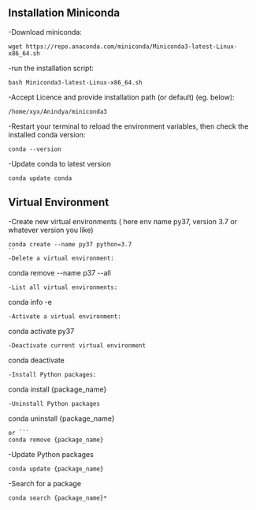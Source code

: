 ## Installation Miniconda ##
-Download miniconda: 
```
wget https://repo.anaconda.com/miniconda/Miniconda3-latest-Linux-x86_64.sh
```
-run the installation script:
```
bash Miniconda3-latest-Linux-x86_64.sh
```
-Accept Licence and provide installation path (or default) (eg. below):
```
/home/xyx/Anindya/miniconda3
```
-Restart your terminal to reload the environment variables, then check the installed conda version:
```
conda --version
```
-Update conda to latest version
```
conda update conda
```
## Virtual Environment ##
-Create new virtual environments ( here env name py37, version 3.7 or whatever version you like)
```
conda create --name py37 python=3.7
``
-Delete a virtual environment:
```
conda remove --name p37 --all
```
-List all virtual environments:
```
conda info -e
```
-Activate a virtual environment:
```
conda activate py37
```
-Deactivate current virtual environment
```
conda deactivate
```
-Install Python packages:
```
conda install {package_name}
```
-Uninstall Python packages
```
conda uninstall {package_name}
```
or ```
conda remove {package_name}
```
-Update Python packages
```
conda update {package_name}
```
-Search for a package
```
conda search {package_name}*
```
